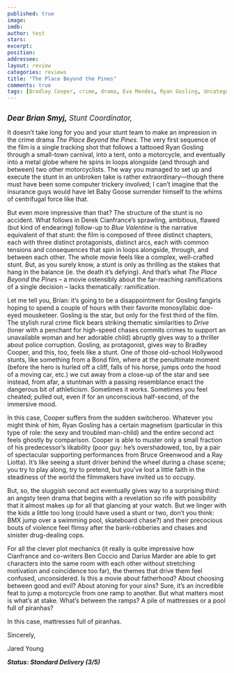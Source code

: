 ```yaml
---
published: true
image: 
imdb: 
author: test 
stars: 
excerpt: 
position: 
addressee: 
layout: review
categories: reviews
title: "The Place Beyond the Pines"
comments: true
tags: [Bradley Cooper, crime, drama, Eva Mendes, Ryan Gosling, Uncategorized]
---
```

<div><p><span class="full-image-block ssNonEditable"><span><a href="/letters/2013/4/12/the-place-beyond-the-pines.html"><img src="http://static.squarespace.com/static/5005f6bcc4aa41161b33e89e/5329cf1fe4b07c068ebf74de/5329cf1fe4b07c068ebf7817/1365790479011/place-beyond-the-pines.jpg" alt="" /></a></span></span></p>
<p><em style="font-size:120%;"><strong>Dear Brian Smyj,</strong> Stunt Coordinator,&nbsp;</em></p>
<p>It doesn&rsquo;t take long for you and your stunt team to make an impression in the crime drama <em>The Place Beyond the Pines</em>. The very first sequence of the film is a single tracking shot that follows a tattooed Ryan Gosling through a small-town carnival, into a tent, onto a motorcycle, and eventually into a metal globe where he spins in loops alongside (and through and between) two other motorcyclists. The way you managed to set up and execute the stunt in an unbroken take is rather extraordinary&mdash;though there must have been some computer trickery involved; I can&rsquo;t imagine that the insurance guys would have let Baby Goose surrender himself to the whims of centrifugal force like that.&nbsp;</p>
<p>But even more impressive than that? The structure of the stunt is no accident. What follows in Derek Cianfrance&rsquo;s sprawling, ambitious, flawed (but kind of endearing) follow-up to <em>Blue Valentine</em> is the narrative equivalent of that stunt: the film is composed of three distinct chapters, each with three distinct protagonists, distinct arcs, each with common tensions and consequences that spin in loops alongside, through, and between each other. The whole movie feels like a complex, well-crafted stunt. But, as you surely know, a stunt is only as thrilling as the stakes that hang in the balance (ie. the death it&rsquo;s defying). And that&rsquo;s what <em>The Place Beyond the Pines</em> &ndash; a movie ostensibly about the far-reaching ramifications of a single decision &ndash; lacks thematically: ramification.</p>
<p>Let me tell you, Brian: it&rsquo;s going to be a disappointment for Gosling fangirls hoping to spend a couple of hours with their favorite monosyllabic doe-eyed mousketeer. Gosling is the star, but only for the first third of the film. The stylish rural crime flick bears striking thematic similarities to <em>Drive</em> (loner with a penchant for high-speed chases commits crimes to support an unavailable woman and her adorable child) abruptly gives way to a thriller about police corruption. Gosling, as protagonist, gives way to Bradley Cooper, and this, too, feels like a stunt. One of those old-school Hollywood stunts, like something from a Bond film, where at the penultimate moment (before the hero is hurled off a cliff, falls of his horse, jumps onto the hood of a moving car, etc.) we cut away from a close-up of the star and see instead, from afar, a stuntman with a passing resemblance enact the dangerous bit of athleticism. Sometimes it works. Sometimes you feel cheated; pulled out, even if for an unconscious half-second, of the immersive mood.&nbsp;</p>
<p>In this case, Cooper suffers from the sudden switcheroo. Whatever you might think of him, Ryan Gosling has a certain magnetism (particular in this type of role: the sexy and troubled man-child) and the entire second act feels ghostly by comparison. Cooper is able to muster only a small fraction of his predecessor&rsquo;s likability (poor guy: he&rsquo;s overshadowed, too, by a pair of spectacular supporting performances from Bruce Greenwood and a Ray Liotta). It&rsquo;s like seeing a stunt driver behind the wheel during a chase scene; you try to play along, try to pretend, but you&rsquo;ve lost a little faith in the steadiness of the world the filmmakers have invited us to occupy.&nbsp;</p>
<p>But, so, the sluggish second act eventually gives way to a surprising third: an angsty teen drama that begins with a revelation so rife with possibility that it almost makes up for all that glancing at your watch. But we linger with the kids a little too long (could have used a stunt or two, don&rsquo;t you think: BMX jump over a swimming pool, skateboard chase?) and their precocious bouts of violence feel flimsy after the bank-robberies and chases and sinister drug-dealing cops. &nbsp;</p>
<p>For all the clever plot mechanics (it really is quite impressive how Cianfrance and co-writers Ben Coccio and Darius Marder are able to get characters into the same room with each other without stretching motivation and coincidence too far), the themes that drive them feel confused, unconsidered. Is this a movie about fatherhood? About choosing between good and evil? About atoning for your sins? Sure, it&rsquo;s an incredible feat to jump a motorcycle from one ramp to another. But what matters most is what&rsquo;s at stake. What&rsquo;s between the ramps? A pile of mattresses or a pool full of piranhas?</p>
<p>In this case, mattresses full of piranhas. &nbsp;</p>
<p>Sincerely,&nbsp;</p>
<p>Jared Young&nbsp;</p>
<p><strong><em>Status: Standard Delivery (3/5)</em></strong></p></div>
